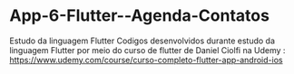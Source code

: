 # App-6-Flutter--Agenda-Contatos
Estudo da linguagem Flutter
Codigos desenvolvidos durante estudo da linguagem Flutter por meio do curso de flutter de Daniel Ciolfi na Udemy : 
https://www.udemy.com/course/curso-completo-flutter-app-android-ios
